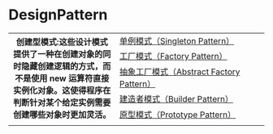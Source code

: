 # DesignPattern

<table>
  <tr>
     <th rowspan="5" width="300px">创建型模式:这些设计模式提供了一种在创建对象的同时隐藏创建逻辑的方式，而不是使用 new 运算符直接实例化对象。这使得程序在判断针对某个给定实例需要创建哪些对象时更加灵活。</th>
     <td width="400px"><a href="./1、单例模式.md">单例模式（Singleton Pattern）</a></td>
  </tr>
  <tr>
    <td><a href="">工厂模式（Factory Pattern）</a></td>
  </tr>
  <tr>
    <td><a href="">抽象工厂模式（Abstract Factory Pattern）</a></td>
  </tr>
  <tr>
    <td><a href="">建造者模式（Builder Pattern）</a></td>
  </tr>
  <tr>
    <td><a href="">原型模式（Prototype Pattern）</a></td>
  </tr>
  <tr>
    <td><a href=""></a></td>
  </tr>
</teble>
